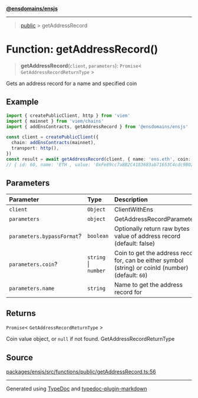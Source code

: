 [**@ensdomains/ensjs**](../README.md)

---

> [public](README.md) > getAddressRecord

# Function: getAddressRecord()

> **getAddressRecord**(`client`, `parameters`): `Promise`\< `GetAddressRecordReturnType` \>

Gets an address record for a name and specified coin

## Example

```ts
import { createPublicClient, http } from 'viem'
import { mainnet } from 'viem/chains'
import { addEnsContracts, getAddressRecord } from '@ensdomains/ensjs'

const client = createPublicClient({
  chain: addEnsContracts(mainnet),
  transport: http(),
})
const result = await getAddressRecord(client, { name: 'ens.eth', coin: 'ETH' })
// { id: 60, name: 'ETH , value: '0xFe89cc7aBB2C4183683ab71653C4cdc9B02D44b7' }
```

## Parameters

| Parameter                  | Type                 | Description                                                                                          |
| :------------------------- | :------------------- | :--------------------------------------------------------------------------------------------------- |
| `client`                   | `Object`             | ClientWithEns                                                                                        |
| `parameters`               | `object`             | GetAddressRecordParameters                                                                           |
| `parameters.bypassFormat`? | `boolean`            | Optionally return raw bytes value of address record (default: false)                                 |
| `parameters.coin`?         | `string` \| `number` | Coin to get the address record for, can be either symbol (string) or coinId (number) (default: `60`) |
| `parameters.name`          | `string`             | Name to get the address record for                                                                   |

## Returns

`Promise`\< `GetAddressRecordReturnType` \>

Coin value object, or `null` if not found. GetAddressRecordReturnType

## Source

[packages/ensjs/src/functions/public/getAddressRecord.ts:56](https://github.com/ensdomains/ensjs-v3/blob/278f5349/packages/ensjs/src/functions/public/getAddressRecord.ts#L56)

---

Generated using [TypeDoc](https://typedoc.org/) and [typedoc-plugin-markdown](https://www.npmjs.com/package/typedoc-plugin-markdown)
